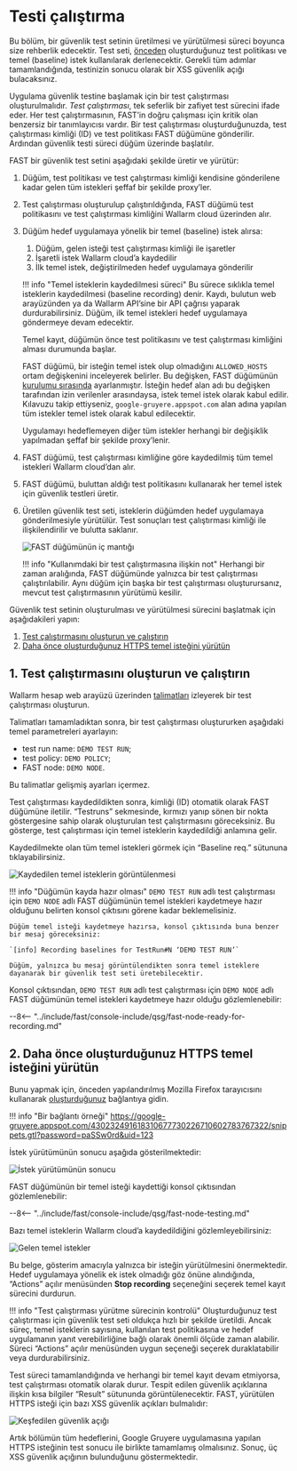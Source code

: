 [img-fast-node-internals]: ../../images/fast/qsg/en/test-run/18-qsg-fast-test-run-proxy-internals.png
[img-view-recording-cloud]: ../../images/fast/qsg/common/test-run/20-qsg-fast-test-run-baselines-recording.png
[img-request-exec-result]:  ../../images/fast/qsg/common/test-run/22-qsg-fast-test-run-gruyere-request.png
[img-incoming-baselines]:   ../../images/fast/qsg/common/test-run/23-qsg-fast-test-run-processing.png    
[img-xss-found]:            ../../images/fast/qsg/common/test-run/24-qsg-fast-test-run-vuln.png


[link-deployment]:          deployment.md
[link-wl-console]:          https://us1.my.wallarm.com
[link-previous-chapter]:    test-preparation.md
[link-create-tr-gui]:       ../operations/create-testrun.md#creating-a-test-run-via-web-interface

[anchor1]:  #1-create-and-run-the-test-run  
[anchor2]:  #2-execute-the-https-baseline-request-you-created-earlier 

    
    
#   Testi çalıştırma

Bu bölüm, bir güvenlik test setinin üretilmesi ve yürütülmesi süreci boyunca size rehberlik edecektir. Test seti, [önceden][link-previous-chapter] oluşturduğunuz test politikası ve temel (baseline) istek kullanılarak derlenecektir. Gerekli tüm adımlar tamamlandığında, testinizin sonucu olarak bir XSS güvenlik açığı bulacaksınız.

Uygulama güvenlik testine başlamak için bir test çalıştırması oluşturulmalıdır. *Test çalıştırması*, tek seferlik bir zafiyet test sürecini ifade eder. Her test çalıştırmasının, FAST’in doğru çalışması için kritik olan benzersiz bir tanımlayıcısı vardır. Bir test çalıştırması oluşturduğunuzda, test çalıştırması kimliği (ID) ve test politikası FAST düğümüne gönderilir. Ardından güvenlik testi süreci düğüm üzerinde başlatılır.

FAST bir güvenlik test setini aşağıdaki şekilde üretir ve yürütür:

1.  Düğüm, test politikası ve test çalıştırması kimliği kendisine gönderilene kadar gelen tüm istekleri şeffaf bir şekilde proxy’ler.

2.  Test çalıştırması oluşturulup çalıştırıldığında, FAST düğümü test politikasını ve test çalıştırması kimliğini Wallarm cloud üzerinden alır.

3.  Düğüm hedef uygulamaya yönelik bir temel (baseline) istek alırsa:
    1.  Düğüm, gelen isteği test çalıştırması kimliği ile işaretler
    2.  İşaretli istek Wallarm cloud’a kaydedilir
    3.  İlk temel istek, değiştirilmeden hedef uygulamaya gönderilir
    
    !!! info "Temel isteklerin kaydedilmesi süreci"
        Bu sürece sıklıkla temel isteklerin kaydedilmesi (baseline recording) denir. Kaydı, bulutun web arayüzünden ya da Wallarm API’sine bir API çağrısı yaparak durdurabilirsiniz. Düğüm, ilk temel istekleri hedef uygulamaya göndermeye devam edecektir.
    
    Temel kayıt, düğümün önce test politikasını ve test çalıştırması kimliğini alması durumunda başlar.
    
    FAST düğümü, bir isteğin temel istek olup olmadığını `ALLOWED_HOSTS` ortam değişkenini inceleyerek belirler. Bu değişken, FAST düğümünün [kurulumu sırasında][link-deployment] ayarlanmıştır. İsteğin hedef alan adı bu değişken tarafından izin verilenler arasındaysa, istek temel istek olarak kabul edilir. Kılavuzu takip ettiyseniz, `google-gruyere.appspot.com` alan adına yapılan tüm istekler temel istek olarak kabul edilecektir.
    
    Uygulamayı hedeflemeyen diğer tüm istekler herhangi bir değişiklik yapılmadan şeffaf bir şekilde proxy’lenir.

4.  FAST düğümü, test çalıştırması kimliğine göre kaydedilmiş tüm temel istekleri Wallarm cloud’dan alır.

5.  FAST düğümü, buluttan aldığı test politikasını kullanarak her temel istek için güvenlik testleri üretir.

6.  Üretilen güvenlik test seti, isteklerin düğümden hedef uygulamaya gönderilmesiyle yürütülür. Test sonuçları test çalıştırması kimliği ile ilişkilendirilir ve bulutta saklanır.

    ![FAST düğümünün iç mantığı][img-fast-node-internals]

    !!! info "Kullanımdaki bir test çalıştırmasına ilişkin not"
        Herhangi bir zaman aralığında, FAST düğümünde yalnızca bir test çalıştırması çalıştırılabilir. Aynı düğüm için başka bir test çalıştırması oluşturursanız, mevcut test çalıştırmasının yürütümü kesilir.
       
Güvenlik test setinin oluşturulması ve yürütülmesi sürecini başlatmak için aşağıdakileri yapın:

1.  [Test çalıştırmasını oluşturun ve çalıştırın][anchor1]
2.  [Daha önce oluşturduğunuz HTTPS temel isteğini yürütün][anchor2]
    
##  1.  Test çalıştırmasını oluşturun ve çalıştırın  

Wallarm hesap web arayüzü üzerinden [talimatları][link-create-tr-gui] izleyerek bir test çalıştırması oluşturun.

Talimatları tamamladıktan sonra, bir test çalıştırması oluştururken aşağıdaki temel parametreleri ayarlayın:

* test run name: `DEMO TEST RUN`;
* test policy: `DEMO POLICY`;
* FAST node: `DEMO NODE`.

Bu talimatlar gelişmiş ayarları içermez.

Test çalıştırması kaydedildikten sonra, kimliği (ID) otomatik olarak FAST düğümüne iletilir. “Testruns” sekmesinde, kırmızı yanıp sönen bir nokta göstergesine sahip olarak oluşturulan test çalıştırmasını göreceksiniz. Bu gösterge, test çalıştırması için temel isteklerin kaydedildiği anlamına gelir.

Kaydedilmekte olan tüm temel istekleri görmek için “Baseline req.” sütununa tıklayabilirsiniz.

![Kaydedilen temel isteklerin görüntülenmesi][img-view-recording-cloud]

!!! info "Düğümün kayda hazır olması"
    `DEMO TEST RUN` adlı test çalıştırması için `DEMO NODE` adlı FAST düğümünün temel istekleri kaydetmeye hazır olduğunu belirten konsol çıktısını görene kadar beklemelisiniz.
    
    Düğüm temel isteği kaydetmeye hazırsa, konsol çıktısında buna benzer bir mesaj göreceksiniz:
    
    `[info] Recording baselines for TestRun#N ‘DEMO TEST RUN’`
    
    Düğüm, yalnızca bu mesaj görüntülendikten sonra temel isteklere dayanarak bir güvenlik test seti üretebilecektir.	

Konsol çıktısından, `DEMO TEST RUN` adlı test çalıştırması için `DEMO NODE` adlı FAST düğümünün temel istekleri kaydetmeye hazır olduğu gözlemlenebilir:

--8<-- "../include/fast/console-include/qsg/fast-node-ready-for-recording.md"
    
    
##  2.  Daha önce oluşturduğunuz HTTPS temel isteğini yürütün

Bunu yapmak için, önceden yapılandırılmış Mozilla Firefox tarayıcısını kullanarak [oluşturduğunuz][link-previous-chapter] bağlantıya gidin.

!!! info "Bir bağlantı örneği"
    <https://google-gruyere.appspot.com/430232491618310677730226710602783767322/snippets.gtl?password=paSSw0rd&uid=123>

İstek yürütümünün sonucu aşağıda gösterilmektedir:

![İstek yürütümünün sonucu][img-request-exec-result]

FAST düğümünün bir temel isteği kaydettiği konsol çıktısından gözlemlenebilir:

--8<-- "../include/fast/console-include/qsg/fast-node-testing.md"

Bazı temel isteklerin Wallarm cloud’a kaydedildiğini gözlemleyebilirsiniz:

![Gelen temel istekler][img-incoming-baselines]

Bu belge, gösterim amacıyla yalnızca bir isteğin yürütülmesini önermektedir. Hedef uygulamaya yönelik ek istek olmadığı göz önüne alındığında, “Actions” açılır menüsünden **Stop recording** seçeneğini seçerek temel kayıt sürecini durdurun.

!!! info "Test çalıştırması yürütme sürecinin kontrolü"
    Oluşturduğunuz test çalıştırması için güvenlik test seti oldukça hızlı bir şekilde üretildi. Ancak süreç, temel isteklerin sayısına, kullanılan test politikasına ve hedef uygulamanın yanıt verebilirliğine bağlı olarak önemli ölçüde zaman alabilir. Süreci “Actions” açılır menüsünden uygun seçeneği seçerek duraklatabilir veya durdurabilirsiniz.

Test süreci tamamlandığında ve herhangi bir temel kayıt devam etmiyorsa, test çalıştırması otomatik olarak durur. Tespit edilen güvenlik açıklarına ilişkin kısa bilgiler “Result” sütununda görüntülenecektir. FAST, yürütülen HTTPS isteği için bazı XSS güvenlik açıkları bulmalıdır:

![Keşfedilen güvenlik açığı][img-xss-found]
    
Artık bölümün tüm hedeflerini, Google Gruyere uygulamasına yapılan HTTPS isteğinin test sonucu ile birlikte tamamlamış olmalısınız. Sonuç, üç XSS güvenlik açığının bulunduğunu göstermektedir.